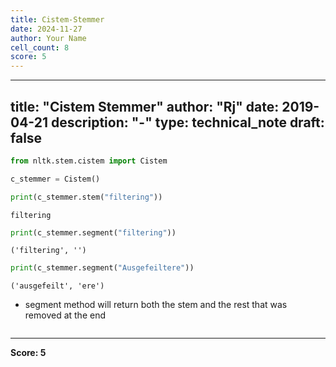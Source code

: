 ```yaml
---
title: Cistem-Stemmer
date: 2024-11-27
author: Your Name
cell_count: 8
score: 5
---
```


---
title: "Cistem Stemmer"
author: "Rj"
date: 2019-04-21
description: "-"
type: technical_note
draft: false
---

```python
from nltk.stem.cistem import Cistem
```


```python
c_stemmer = Cistem()
```


```python
print(c_stemmer.stem("filtering"))
```

    filtering



```python
print(c_stemmer.segment("filtering"))
```

    ('filtering', '')



```python
print(c_stemmer.segment("Ausgefeiltere"))
```

    ('ausgefeilt', 'ere')


* segment method will return both the stem and the rest that was removed at the end


```python

```


---
**Score: 5**